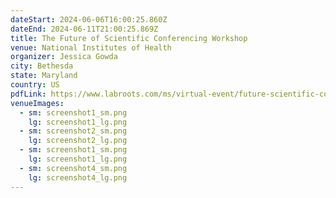 ```yaml
---
dateStart: 2024-06-06T16:00:25.860Z
dateEnd: 2024-06-11T21:00:25.869Z
title: The Future of Scientific Conferencing Workshop
venue: National Institutes of Health
organizer: Jessica Gowda
city: Bethesda
state: Maryland
country: US
pdfLink: https://www.labroots.com/ms/virtual-event/future-scientific-conferencing
venueImages:
  - sm: screenshot1_sm.png
    lg: screenshot1_lg.png
  - sm: screenshot2_sm.png
    lg: screenshot2_lg.png
  - sm: screenshot1_sm.png
    lg: screenshot1_lg.png
  - sm: screenshot4_sm.png
    lg: screenshot4_lg.png
---
```

